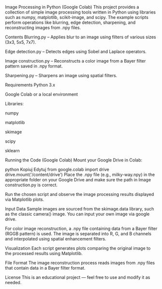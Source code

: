 Image Processing in Python (Google Colab)
This project provides a collection of simple image processing tools written in Python using libraries such as numpy, matplotlib, scikit-image, and scipy. The example scripts perform operations like blurring, edge detection, sharpening, and reconstructing images from .npy files.

Contents
Blurring.py – Applies blur to an image using filters of various sizes (3x3, 5x5, 7x7).

Edge detection.py – Detects edges using Sobel and Laplace operators.

Image construction.py – Reconstructs a color image from a Bayer filter pattern saved in .npy format.

Sharpening.py – Sharpens an image using spatial filters.

Requirements
Python 3.x

Google Colab or a local environment

Libraries:

numpy

matplotlib

skimage

scipy

sklearn

Running the Code (Google Colab)
Mount your Google Drive in Colab:

python
Kopiuj
Edytuj
from google.colab import drive
drive.mount('/content/drive')
Place the .npy file (e.g., milky-way.npy) in the appropriate folder on your Google Drive and make sure the path in Image construction.py is correct.

Run the chosen script and observe the image processing results displayed via Matplotlib plots.

Input Data
Sample images are sourced from the skimage.data library, such as the classic camera() image. You can input your own image via google drive.

For color image reconstruction, a .npy file containing data from a Bayer filter (RGGB pattern) is used. The image is separated into R, G, and B channels and interpolated using spatial enhancement filters.

Visualization
Each script generates plots comparing the original image to the processed results using Matplotlib.

File Format
The image reconstruction process reads images from .npy files that contain data in a Bayer filter format.

License
This is an educational project — feel free to use and modify it as needed.
